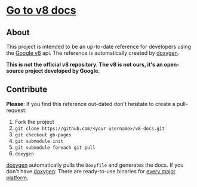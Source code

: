 [Go to v8 docs](http://peerigon.github.io/v8-docs/)
===============

About
-----

This project is intended to be an up-to-date reference for developers using the [Google v8](http://code.google.com/p/v8/)
api. The reference is automatically created by [doxygen](http://www.stack.nl/~dimitri/doxygen/).

**This is not the official v8 repository. The v8 is not ours, it's an open-source project developed by Google.**

Contribute
----------

**Please**: If you find this reference out-dated don't hesitate to create a pull-request:

1. Fork the project
2. `git clone https://github.com/<your username>/v8-docs.git`
3. `git checkout gh-pages`
4. `git submodule init`
5. `git submodule foreach git pull`
6. `doxygen`

[doxygen](http://www.stack.nl/~dimitri/doxygen/) automatically pulls the `Doxyfile` and generates the docs. If
you don't have [doxygen](http://www.stack.nl/~dimitri/doxygen/): There are ready-to-use binaries for
[every major platform](http://www.stack.nl/~dimitri/doxygen/download.html).
